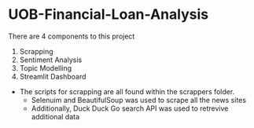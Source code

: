 # UOB-Financial-Loan-Analysis

There are 4 components to this project
1. Scrapping
2. Sentiment Analysis
3. Topic Modelling
4. Streamlit Dashboard


- The scripts for scrapping are all found within the scrappers folder.
  - Selenuim and BeautifulSoup was used to scrape all the news sites
  - Additionally, Duck Duck Go search API was used to retrevive additional data
 
 
